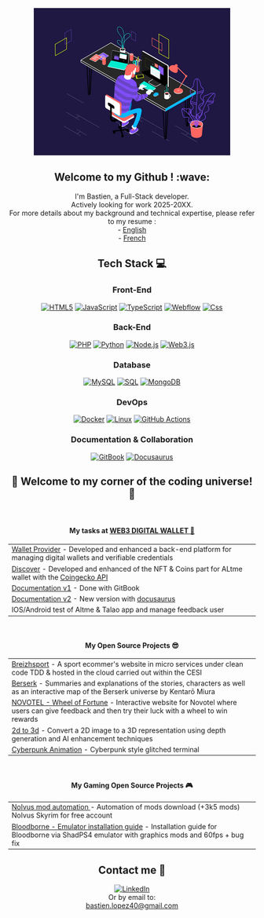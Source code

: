 <div align="center" style="pointer-events: none;">
    <img alt="Coding" width="400" height="300" src="dev_gif.gif">
</div>

<div align="center">
  <h2>Welcome to my Github ! :wave:</h2>
  I'm Bastien, a Full-Stack developer.<br />
  Actively looking for work 2025-20XX.<br />
  For more details about my background and technical expertise, please refer to my resume : <br />
    - <a href="https://github.com/BastienLopez/CV-resume/blob/main/CV_EN.md" target="_blank" >English</a> <br />
    - <a href="https://github.com/BastienLopez/CV-resume/blob/main/CV_FR.md" target="_blank">French</a>
  <br />

  

  <h2>Tech Stack 💻</h2>
  <div align="center">
  <!-- Front-End -->
  <h3>Front-End</h3>
  <a href="https://www.w3.org/MarkUp/"><img src="https://img.shields.io/badge/html5-%23E34F26.svg?style=flat&logo=html5&logoColor=white" alt="HTML5"></a>
  <a href="https://developer.mozilla.org/en-US/docs/Web/JavaScript"><img src="https://img.shields.io/badge/javascript-%23323330.svg?style=flat&logo=javascript&logoColor=%23F7DF1E" alt="JavaScript"></a>
  <a href="https://www.typescriptlang.org/"><img src="https://img.shields.io/badge/typescript-%23007ACC.svg?style=flat&logo=typescript&logoColor=white" alt="TypeScript"></a>
  <a href="https://www.webflow.com/"><img src="https://img.shields.io/badge/Webflow-4353FF?style=flat&logo=webflow&logoColor=white" alt="Webflow"></a>
  <a href="https://www.webflow.com/"><img src="https://img.shields.io/badge/CSS-4353FF?style=flat&logo=CSS&logoColor=white" alt="Css"></a>
  <br />

  <!-- Back-End -->
  <h3>Back-End</h3>
  <a href="https://www.php.net/"><img src="https://img.shields.io/badge/php-%23777BB4.svg?style=flat&logo=php&logoColor=white" alt="PHP"></a>
  <a href="https://www.python.org/"><img src="https://img.shields.io/badge/python-3670A0?style=flat&logo=python&logoColor=ffdd54" alt="Python"></a>
  <a href="https://nodejs.org/"><img src="https://img.shields.io/badge/node.js-6DA55F?style=flat&logo=node.js&logoColor=white" alt="Node.js"></a>
  <a href="https://web3js.readthedocs.io/"><img src="https://img.shields.io/badge/web3.js-F16822?style=flat&logo=web3.js&logoColor=white" alt="Web3.js"></a>
  <br />

  <!-- Database -->
  <h3>Database</h3>
  <a href="https://www.mysql.com/"><img src="https://img.shields.io/badge/mysql-%2300000f.svg?style=flat&logo=mysql&logoColor=white" alt="MySQL"></a>
  <a href="https://sql.sh/"><img src="https://img.shields.io/badge/SQL-%2300000f.svg?style=flat&logo=sql&logoColor=white" alt="SQL"></a>
  <a href="https://www.mongodb.com/fr-fr"><img src="https://img.shields.io/badge/mongoDB-%2300000f.svg?style=flat&logo=mongoDB&logoColor=green" alt="MongoDB"></a>
  <br />

  <!-- DevOps -->
  <h3>DevOps</h3>
  <a href="https://www.docker.com/"><img src="https://img.shields.io/badge/docker-blue?style=flat&logo=docker&logoColor=black" alt="Docker"></a>
  <a href="https://www.linux.org/"><img src="https://img.shields.io/badge/Linux-FCC624?style=flat&logo=linux&logoColor=black" alt="Linux"></a>
  <a href="https://github.com/features/actions"><img src="https://img.shields.io/badge/github_actions-grey?style=flat&logo=github&logoColor=black" alt="GitHub Actions"></a>
  <br />

  <!-- Documentation & Collaboration -->
  <h3>Documentation & Collaboration</h3>
  <a href="https://www.gitbook.com/"><img src="https://img.shields.io/badge/gitbook-blue?style=flat&logo=gitbook&logoColor=black" alt="GitBook"></a>
  <a href="https://docusaurus.io/"><img src="https://img.shields.io/badge/docusaurus-green_lime?style=flat&logo=docusaurus&logoColor=black" alt="Docusaurus"></a>
</div>


  
  <h2>🌟 Welcome to my corner of the coding universe! 🌟</h2><br />
    <h4 align="center">My tasks at <a href="https://github.com/TalaoDAO" target="_blank"> WEB3 DIGITAL WALLET 📝</a></h4>
    <div>
      <table align="center">
          <tr>
              <td><a href="https://github.com/TalaoDAO/wallet-provider">Wallet Provider</a> - Developed and enhanced a back-end platform for managing digital wallets and verifiable credentials
          </tr>
          <tr>
              <td><a href="https://github.com/TalaoDAO/DiscoverV2">Discover</a> - Developed and enhanced of the NFT & Coins part for ALtme wallet with the <a href="https://apiguide.coingecko.com/exclusive-endpoints/for-paid-plan-subscribers">Coingecko API</a></td>
          </tr>
          <tr>
              <td><a href="https://altme-documentation.gitbook.io/wallet-provider-documentation/">Documentation v1</a> - Done with GitBook</td>
          </tr>
          <tr>
              <td><a href="https://github.com/TalaoDAO/talao-documentation">Documentation v2</a> - New version with <a href="https://docusaurus.io/">docusaurus</td>
          </tr>
          <tr>
              <td>IOS/Android test of Altme & Talao app and manage feedback user</td>
          </tr>
      </table>
      <br />
      <h4 align="center">My Open Source Projects 😎</h4>
      <table align="center">
          <tr>
              <td><a href="https://github.com/BastienLopez/CESI_Superviser_dev_app">Breizhsport</a> - A sport ecommer's website in micro services under clean code TDD & hosted in the cloud carried out within the CESI</td>
          </tr>
          <tr>
              <td><a href="https://github.com/BastienLopez/Berserk">Berserk</a> - Summaries and explanations of the stories, characters as well as an interactive map of the Berserk universe by Kentarō Miura</td>
          </tr>
          <tr>
              <td><a href="https://github.com/BastienLopez/NOVOTEL_Roue_de_la_chance">NOVOTEL - Wheel of Fortune</a> - Interactive website for Novotel where users can give feedback and then try their luck with a wheel to win rewards</td>
          </tr>
          <tr>
              <td><a href="https://github.com/BastienLopez/2d_to_3d">2d to 3d</a> - Convert a 2D image to a 3D representation using depth generation and AI enhancement techniques</td>
          </tr>
          <tr>
              <td><a href="https://github.com/BastienLopez/Cyberpunk-Project">Cyberpunk Animation</a> - Cyberpunk style glitched terminal</td>
          </tr>
      </table>
      <br />
      <h4 align="center">My Gaming Open Source Projects 🎮</h4>
      <table align="center">
          <tr>
              <td><a href="https://github.com/BastienLopez/nolvus_mod_dowload_automation">Nolvus mod automation </a> - Automation of mods download (+3k5 mods) Nolvus Skyrim for free account</td>
          </tr>
          <tr>
              <td><a href="https://github.com/BastienLopez/Bloodborne_ShadPS4_60fps">Bloodborne - Emulator installation guide</a> - Installation guide for Bloodborne via ShadPS4 emulator with graphics mods and 60fps + bug fix</td>
          </tr>
      </table>
    <h2>Contact me 📩</h2>
    <a href="https://www.linkedin.com/in/bastien-lopez-185186208/">
      <img src="https://img.shields.io/badge/LinkedIn-%230077B5.svg?logo=linkedin&logoColor=white" alt="LinkedIn">
    </a> 
    <br>
    <a> Or by email to: <br> </a> 
    <a href="mailto:bastien.lopez40@gmail.com">bastien.lopez40@gmail.com</a>
    </div>
</div>
